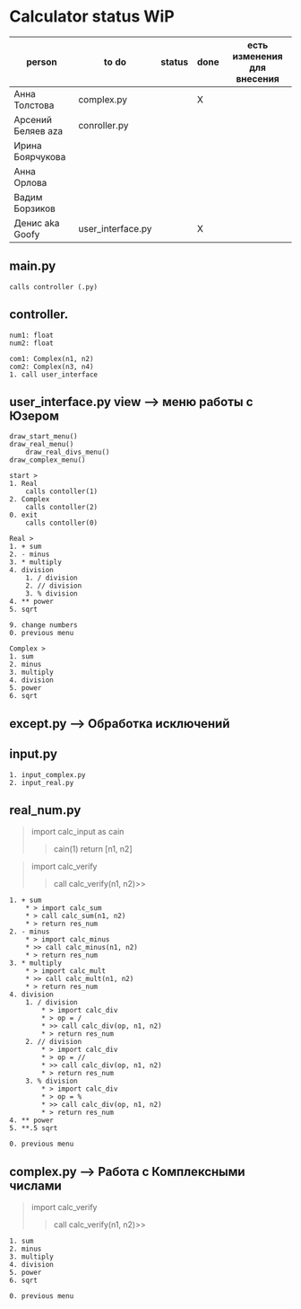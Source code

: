 # Calculator status WiP
| person              | to do               |   status |   done   |  есть изменения для внесения     |
|---|---|---|---|---|
| Анна Толстова       | complex.py          |   | X |   |
| Арсений Беляев aza  | conroller.py        |   |   |   |
| Ирина Боярчукова    |                     |   |   |   |
| Анна Орлова         |                     |   |   |   |
| Вадим Борзиков      |                     |   |   |   |
| Денис aka Goofy     | user_interface.py   |   | X |   |
## main.py
    calls controller (.py)

## controller.
    num1: float
    num2: float

    com1: Complex(n1, n2)
    com2: Complex(n3, n4)
    1. call user_interface

## user_interface.py    view —> меню работы с Юзером
    draw_start_menu()
    draw_real_menu()
        draw_real_divs_menu()
    draw_complex_menu()

    start >
    1. Real
        calls contoller(1)
    2. Complex
        calls contoller(2)
    0. exit
        calls contoller(0)

    Real >
    1. + sum
    2. - minus
    3. * multiply
    4. division
        1. / division
        2. // division
        3. % division
    4. ** power
    5. sqrt

    9. change numbers
    0. previous menu 

    Complex >
    1. sum
    2. minus
    3. multiply
    4. division
    5. power
    6. sqrt

## except.py —> Обработка исключений

## input.py
    1. input_complex.py
    2. input_real.py

## real_num.py
> import calc_input as cain
>> cain(1) return [n1, n2]

> import calc_verify <!-- (calc_verify.py ???)  -->
>> call calc_verify(n1, n2)>>

    1. + sum
        * > import calc_sum
        * > call calc_sum(n1, n2)
        * > return res_num
    2. - minus
        * > import calc_minus
        * >> call calc_minus(n1, n2)
        * > return res_num
    3. * multiply
        * > import calc_mult
        * >> call calc_mult(n1, n2)
        * > return res_num
    4. division
        1. / division
            * > import calc_div
            * > op = /
            * >> call calc_div(op, n1, n2)
            * > return res_num
        2. // division
            * > import calc_div
            * > op = //
            * >> call calc_div(op, n1, n2)
            * > return res_num
        3. % division
            * > import calc_div
            * > op = %
            * >> call calc_div(op, n1, n2)
            * > return res_num
    4. ** power
    5. **.5 sqrt

    0. previous menu

## complex.py —> Работа с Комплексными числами
> import calc_verify <!-- (calc_verify.py ???)  -->
>> call calc_verify(n1, n2)>>

    1. sum
    2. minus
    3. multiply
    4. division
    5. power
    6. sqrt

    0. previous menu
